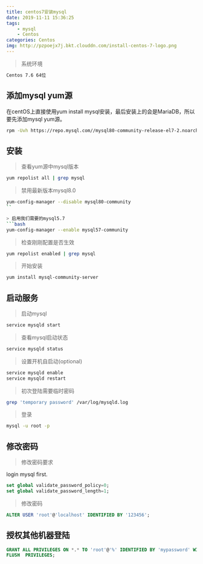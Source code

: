 ```yaml
---
title: centos7安装mysql
date: 2019-11-11 15:36:25
tags:
    - mysql
    - Centos
categories: Centos
img: http://pzpoejx7j.bkt.clouddn.com/install-centos-7-logo.png
---
```


> 系统环境
```bash
Centos 7.6 64位
```

## 添加mysql yum源

在centOS上直接使用yum install mysql安装，最后安装上的会是MariaDB，所以要先添加mysql yum源。

```bash
rpm -Uvh https://repo.mysql.com//mysql80-community-release-el7-2.noarch.rpm
```

## 安装

> 查看yum源中mysql版本
```bash
yum repolist all | grep mysql
```

> 禁用最新版本mysql8.0
```bash
yum-config-manager --disable mysql80-community
``

> 启用我们需要的mysql5.7
```bash
yum-config-manager --enable mysql57-community
```

> 检查刚刚配置是否生效
```bash
yum repolist enabled | grep mysql
```

> 开始安装
```bash
yum install mysql-community-server
```

## 启动服务

> 启动mysql
```bash
service mysqld start
```

> 查看mysql启动状态
```bash
service mysqld status
```

> 设置开机自启动(optional)
```bash
service mysqld enable
service mysqld restart
```

> 初次登陆需要临时密码
```bash
grep 'temporary password' /var/log/mysqld.log
```

> 登录
```bash
mysql -u root -p
```

## 修改密码

> 修改密码要求

login mysql first.

```sql
set global validate_password_policy=0; 
set global validate_password_length=1;
```

> 修改密码
```sql
ALTER USER 'root'@'localhost' IDENTIFIED BY '123456';
```

## 授权其他机器登陆
```sql
GRANT ALL PRIVILEGES ON *.* TO 'root'@'%' IDENTIFIED BY 'mypassword' WITH GRANT OPTION;
FLUSH  PRIVILEGES;
```


